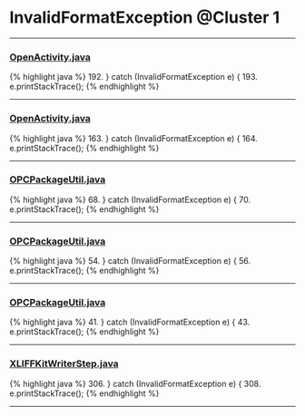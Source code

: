 # InvalidFormatException @Cluster 1

***

### [OpenActivity.java](https://searchcode.com/codesearch/view/97405824/)
{% highlight java %}
192. } catch (InvalidFormatException e) {
193.   e.printStackTrace();
{% endhighlight %}

***

### [OpenActivity.java](https://searchcode.com/codesearch/view/97405824/)
{% highlight java %}
163. } catch (InvalidFormatException e) {
164.   e.printStackTrace();
{% endhighlight %}

***

### [OPCPackageUtil.java](https://searchcode.com/codesearch/view/401674/)
{% highlight java %}
68. } catch (InvalidFormatException e) {
70.   e.printStackTrace();
{% endhighlight %}

***

### [OPCPackageUtil.java](https://searchcode.com/codesearch/view/401674/)
{% highlight java %}
54. } catch (InvalidFormatException e) {
56.   e.printStackTrace();
{% endhighlight %}

***

### [OPCPackageUtil.java](https://searchcode.com/codesearch/view/401674/)
{% highlight java %}
41. } catch (InvalidFormatException e) {
43.   e.printStackTrace();
{% endhighlight %}

***

### [XLIFFKitWriterStep.java](https://searchcode.com/codesearch/view/401675/)
{% highlight java %}
306. } catch (InvalidFormatException e) {
308.   e.printStackTrace();
{% endhighlight %}

***

